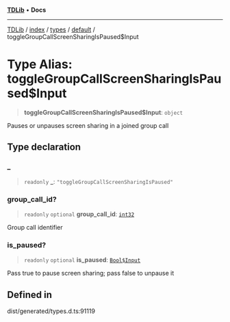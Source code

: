 [**TDLib**](../../../../../../README.md) • **Docs**

***

[TDLib](../../../../../../modules.md) / [index](../../../../../README.md) / [types](../../../README.md) / [default](../README.md) / toggleGroupCallScreenSharingIsPaused$Input

# Type Alias: toggleGroupCallScreenSharingIsPaused$Input

> **toggleGroupCallScreenSharingIsPaused$Input**: `object`

Pauses or unpauses screen sharing in a joined group call

## Type declaration

### \_

> `readonly` **\_**: `"toggleGroupCallScreenSharingIsPaused"`

### group\_call\_id?

> `readonly` `optional` **group\_call\_id**: [`int32`](int32-1.md)

Group call identifier

### is\_paused?

> `readonly` `optional` **is\_paused**: [`Bool$Input`](Bool$Input.md)

Pass true to pause screen sharing; pass false to unpause it

## Defined in

dist/generated/types.d.ts:91119
